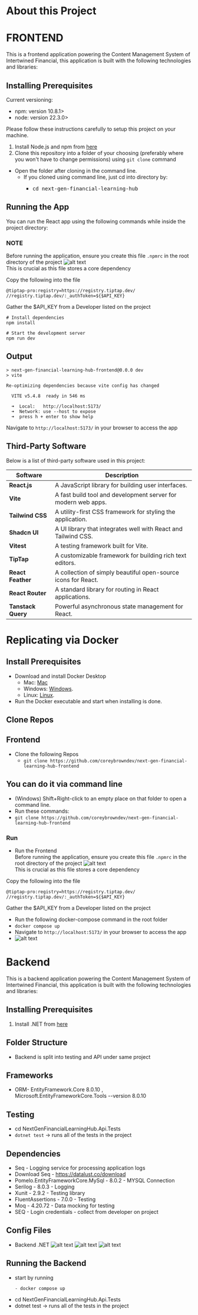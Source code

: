 # About this Project

# FRONTEND 

This is a frontend application powering the Content Management System of Intertwined Financial, this application is built with the following technologies and libraries:

## Installing Prerequisites

Current versioning:

- npm: version 10.8.1>
- node: version 22.3.0>

Please follow these instructions carefully to setup this project on your machine.

1. Install Node.js and npm from [here](https://nodejs.org/en/)
2. Clone this repository into a folder of your choosing (preferably where you won't have to change permissions) using `git clone` command

*   Open the folder after cloning in the command line.
    *   If you cloned using command line, just cd into directory by:
        *   <pre>cd next-gen-financial-learning-hub </pre>
   

## Running the App

You can run the React app using the following commands while inside the project directory:

### NOTE

Before running the application, ensure you create this file  ```.npmrc``` in the root directory of the project
![alt text](https://github.com/coreybrowndev/next-gen-financial-learning-hub/blob/master/pictures/npmrc.png)  
This is crucial as this file stores a core dependency 

Copy the following into the file   
```
@tiptap-pro:registry=https://registry.tiptap.dev/
//registry.tiptap.dev/:_authToken=${$API_KEY}
```  
Gather the $API_KEY from a Developer listed on the project

```
# Install dependencies
npm install

# Start the development server
npm run dev
```

## Output

```
> next-gen-financial-learning-hub-frontend@0.0.0 dev
> vite

Re-optimizing dependencies because vite config has changed

  VITE v5.4.8  ready in 546 ms

  ➜  Local:   http://localhost:5173/
  ➜  Network: use --host to expose
  ➜  press h + enter to show help
```

Navigate to `http://localhost:5173/` in your browser to access the app

## Third-Party Software

Below is a list of third-party software used in this project:

| Software           | Description                                                    |
| ------------------ | -------------------------------------------------------------- |
| **React.js**       | A JavaScript library for building user interfaces.             |
| **Vite**           | A fast build tool and development server for modern web apps.  |
| **Tailwind CSS**   | A utility-first CSS framework for styling the application.     |
| **Shadcn UI**      | A UI library that integrates well with React and Tailwind CSS. |
| **Vitest**         | A testing framework built for Vite.                            |
| **TipTap**          | A customizable framework for building rich text editors.       |
| **React Feather**  | A collection of simply beautiful open-source icons for React.  |
| **React Router**   | A standard library for routing in React applications.          |
| **Tanstack Query** | Powerful asynchronous state management for React.              |

# Replicating via Docker

## Install Prerequisites

- Download and install Docker Desktop
  - Mac:  [Mac](https://docs.docker.com/desktop/setup/install/mac-install/) 
  - Windows: [Windows](https://docs.docker.com/desktop/setup/install/windows-install/).
  - Linux: [Linux](https://docs.docker.com/desktop/setup/install/linux/).
- Run the Docker executable and start when installing is done.

## Clone Repos 
## Frontend
- Clone the following Repos
  - `git clone https://github.com/coreybrowndev/next-gen-financial-learning-hub-frontend`
 

## You can do it via command line
  - (Windows) Shift+Right-click to an empty place on that folder to open a command line.
  - Run these commands:
   - `git clone https://github.com/coreybrowndev/next-gen-financial-learning-hub-frontend`

### Run
- Run the Frontend  
  Before running the application, ensure you create this file  ```.npmrc``` in the root directory of the project
![alt text](https://github.com/coreybrowndev/next-gen-financial-learning-hub/blob/master/pictures/npmrc.png)  
This is crucial as this file stores a core dependency 

Copy the following into the file   
```
@tiptap-pro:registry=https://registry.tiptap.dev/
//registry.tiptap.dev/:_authToken=${$API_KEY}
```  
Gather the $API_KEY from a Developer listed on the project

  - Run the following docker-compose command in the root folder
  - `docker compose up`
  -  Navigate to `http://localhost:5173/` in your browser to access the app
  -  ![alt text](https://github.com/coreybrowndev/next-gen-financial-learning-hub/blob/master/pictures/docker-compose-output.png)  


# Backend 

This is a backend application powering the Content Management System of Intertwined Financial, this application is built with the following technologies and libraries:

## Installing Prerequisites
1. Install .NET from [here](https://dotnet.microsoft.com/en-us/download)


## Folder Structure
- Backend is split into testing and API under same project

## Frameworks 
- ORM- EntityFramework.Core 8.0.10 , Microsoft.EntityFrameworkCore.Tools --version 8.0.10

## Testing 
- cd NextGenFinancialLearningHub.Api.Tests
- `dotnet test` -> runs all of the tests in the project

## Dependencies 
- Seq - Logging service for processing application logs
- Download Seq - https://datalust.co/download 
- Pomelo.EntityFrameworkCore.MySql - 8.0.2 - MYSQL Connection
- Serilog - 8.0.3 - Logging
- Xunit - 2.9.2 - Testing library
- FluentAssertions - 7.0.0 - Testing
- Moq - 4.20.72 - Data mocking for testing
- SEQ - Login credentials - collect from developer on project

## Config Files 
- Backend .NET
![alt text](https://cdn.discordapp.com/attachments/1183911766405677218/1313347594478555136/Screenshot_2024-12-02_at_22.33.57.png?ex=674fcdc3&is=674e7c43&hm=4b26d8eec908bce57da5c2ea858a24cfdc964e7bf2577d9ab5909daedbf416d6&)
![alt text](https://cdn.discordapp.com/attachments/1183911766405677218/1313347594705174589/Screenshot_2024-12-02_at_22.34.03.png?ex=674fcdc3&is=674e7c43&hm=31cdced92fa4c1597a3a27a0087b169ddd046b869250b75d3caef7359fbdf3ab&)
![alt text](https://cdn.discordapp.com/attachments/1183911766405677218/1313347594935865354/Screenshot_2024-12-02_at_22.34.14.png?ex=674fcdc3&is=674e7c43&hm=f98bf9f8602b5ee1ce268b5e33ba37cb5b68118ee7722d4ae3fd2622072f9689&)

## Running the Backend 
- start by running
  ```
  - docker compose up 
- cd NextGenFinancialLearningHub.Api.Tests
- dotnet test -> runs all of the tests in the project



  




